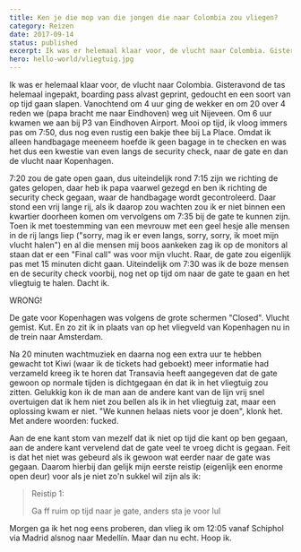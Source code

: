 ```yaml
---
title: Ken je die mop van die jongen die naar Colombia zou vliegen?
category: Reizen
date: 2017-09-14
status: published
excerpt: Ik was er helemaal klaar voor, de vlucht naar Colombia. Gisteravond de tas helemaal ingepakt, boarding pass alvast geprint, gedoucht en een soort van op tijd gaan slapen. Vanochtend om 4 uur ging de wekker en om 20 over 4 reden we (papa bracht me naar Eindhoven) weg uit Nijeveen. Om 6 uur kwamen we aan bij P3 van Eindhoven Airport.
hero: hello-world/vliegtuig.jpg
---
```


Ik was er helemaal klaar voor, de vlucht naar Colombia. Gisteravond de tas helemaal ingepakt, boarding pass alvast geprint, gedoucht en een soort van op tijd gaan slapen. Vanochtend om 4 uur ging de wekker en om 20 over 4 reden we (papa bracht me naar Eindhoven) weg uit Nijeveen. Om 6 uur kwamen we aan bij P3 van Eindhoven Airport. Mooi op tijd, ik vloog immers pas om 7:50, dus nog even rustig een bakje thee bij La Place. Omdat ik alleen handbagage meeneem hoefde ik geen bagage in te checken en was het dus een kwestie van even langs de security check, naar de gate en dan de vlucht naar Kopenhagen.

7:20 zou de gate open gaan, dus uiteindelijk rond 7:15 zijn we richting de gates gelopen, daar heb ik papa vaarwel gezegd en ben ik richting de security check gegaan, waar de handbagage wordt gecontroleerd. Daar stond een vrij lange rij, als ik daarop zou wachten zou ik er niet binnen een kwartier doorheen komen om vervolgens om 7:35 bij de gate te kunnen zijn. Toen ik met toestemming van een mevrouw met een geel hesje alle mensen in de rij langs liep ("sorry, mag ik er even langs, sorry, sorry, ik moet mijn vlucht halen") en al die mensen mij boos aankeken zag ik op de monitors al staan dat er een "Final call" was voor mijn vlucht. Raar, de gate zou eigenlijk pas met 15 minuten dicht gaan. Uiteindelijk om 7:30 was ik de boze mensen en de security check voorbij, nog net op tijd om naar de gate te gaan en het vliegtuig te halen. Dacht ik.

WRONG!

De gate voor Kopenhagen was volgens de grote schermen "Closed". Vlucht gemist. Kut. En zo zit ik in plaats van op het vliegveld van Kopenhagen nu in de trein naar Amsterdam.

Na 20 minuten wachtmuziek en daarna nog een extra uur te hebben gewacht tot Kiwi (waar ik de tickets had geboekt) meer informatie had verzameld kreeg ik te horen dat Transavia heeft aangegeven dat de gate gewoon op normale tijden is dichtgegaan én dat ik in het vliegtuig zou zitten. Gelukkig kon ik de man aan de andere kant van de lijn vrij snel overtuigen dat ik hem niet zou bellen als ik in het vliegtuig zat, maar een oplossing kwam er niet. "We kunnen helaas niets voor je doen", klonk het. Met andere woorden: fucked.

Aan de ene kant stom van mezelf dat ik niet op tijd die kant op ben gegaan, aan de andere kant vervelend dat de gate veel te vroeg dicht is gegaan. Feit is dat het niet was gebeurd als ik gewoon wat eerder naar de gate was gegaan. Daarom hierbij dan gelijk mijn eerste reistip (eigenlijk een enorme open deur) voor als je niet zo'n sukkel wil zijn als ik:

> Reistip 1:
>
> Ga ff ruim op tijd naar je gate, anders sta je voor lul

Morgen ga ik het nog eens proberen, dan vlieg ik om 12:05 vanaf Schiphol via Madrid alsnog naar Medellín. Maar dan nu echt. Hoop ik.